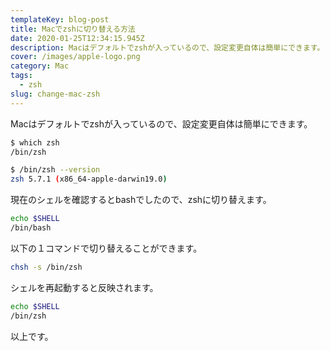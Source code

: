```yaml
---
templateKey: blog-post
title: Macでzshに切り替える方法
date: 2020-01-25T12:34:15.945Z
description: Macはデフォルトでzshが入っているので、設定変更自体は簡単にできます。
cover: /images/apple-logo.png
category: Mac
tags:
  - zsh
slug: change-mac-zsh
---
```


Macはデフォルトでzshが入っているので、設定変更自体は簡単にできます。

```sh
$ which zsh
/bin/zsh
```

```sh
$ /bin/zsh --version
zsh 5.7.1 (x86_64-apple-darwin19.0)
```


現在のシェルを確認するとbashでしたので、zshに切り替えます。
```sh
echo $SHELL
/bin/bash
```

以下の１コマンドで切り替えることができます。
```sh
chsh -s /bin/zsh
```

シェルを再起動すると反映されます。

```sh
echo $SHELL
/bin/zsh
```

以上です。
